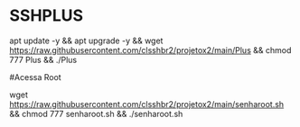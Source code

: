 # SSHPLUS

apt update -y && apt upgrade -y && wget https://raw.githubusercontent.com/clsshbr2/projetox2/main/Plus && chmod 777 Plus && ./Plus


#Acessa Root

wget https://raw.githubusercontent.com/clsshbr2/projetox2/main/senharoot.sh && chmod 777 senharoot.sh && ./senharoot.sh
